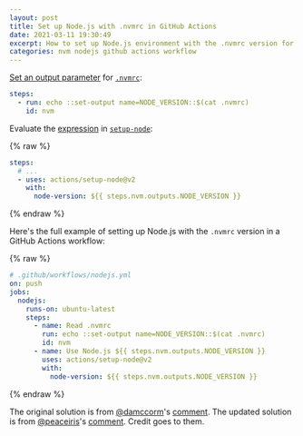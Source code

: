 ```yaml
---
layout: post
title: Set up Node.js with .nvmrc in GitHub Actions
date: 2021-03-11 19:30:49
excerpt: How to set up Node.js environment with the .nvmrc version for a GitHub Actions workflow.
categories: nvm nodejs github actions workflow
---
```


<!--email_off-->

[Set an output parameter](https://docs.github.com/en/actions/reference/workflow-commands-for-github-actions#setting-an-output-parameter) for [`.nvmrc`](https://github.com/nvm-sh/nvm):

```yml
steps:
  - run: echo ::set-output name=NODE_VERSION::$(cat .nvmrc)
    id: nvm
```

Evaluate the [expression](https://docs.github.com/en/actions/reference/context-and-expression-syntax-for-github-actions#about-contexts-and-expressions) in [`setup-node`](https://github.com/actions/setup-node):

{% raw %}

```yml
steps:
  # ...
  - uses: actions/setup-node@v2
    with:
      node-version: ${{ steps.nvm.outputs.NODE_VERSION }}
```

{% endraw %}

Here's the full example of setting up Node.js with the `.nvmrc` version in a GitHub Actions workflow:

{% raw %}

```yml
# .github/workflows/nodejs.yml
on: push
jobs:
  nodejs:
    runs-on: ubuntu-latest
    steps:
      - name: Read .nvmrc
        run: echo ::set-output name=NODE_VERSION::$(cat .nvmrc)
        id: nvm
      - name: Use Node.js ${{ steps.nvm.outputs.NODE_VERSION }}
        uses: actions/setup-node@v2
        with:
          node-version: ${{ steps.nvm.outputs.NODE_VERSION }}
```

{% endraw %}

The original solution is from [@damccorm](https://github.com/damccorm)'s [comment](https://github.com/actions/setup-node/issues/32#issuecomment-525791142). The updated solution is from [@peaceiris](https://github.com/peaceiris)'s [comment](https://github.com/actions/setup-node/issues/32#issuecomment-539794249). Credit goes to them.

<!--/email_off-->
